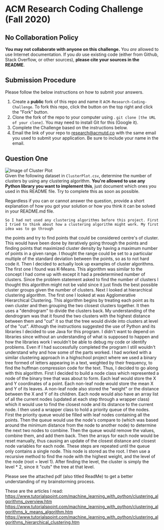 # ACM Research Coding Challenge (Fall 2020)

## No Collaboration Policy

**You may not collaborate with anyone on this challenge.** You _are_ allowed to use Internet documentation. If you _do_ use existing code (either from Github, Stack Overflow, or other sources), **please cite your sources in the README**.

## Submission Procedure

Please follow the below instructions on how to submit your answers.

1. Create a **public** fork of this repo and name it `ACM-Research-Coding-Challenge`. To fork this repo, click the button on the top right and click the "Fork" button.
2. Clone the fork of the repo to your computer using . `git clone [the URL of your clone]`. You may need to install Git for this (Google it).
3. Complete the Challenge based on the instructions below.
4. Email the link of your repo to research@acmutd.co with the same email you used to submit your application. Be sure to include your name in the email.

## Question One

![Image of Cluster Plot](ClusterPlot.png)
<br/>
Given the following dataset in `ClusterPlot.csv`, determine the number of clusters by using any clustering algorithm. **You're allowed to use any Python library you want to implement this**, just document which ones you used in this README file. Try to complete this as soon as possible.

Regardless if you can or cannot answer the question, provide a short explanation of how you got your solution or how you think it can be solved in your README.md file.

	So I had not used any clustering algorithms before this project. First I tried to think about how a clustering algorithm might work. My first idea was to go through
the points and try to find points that could be considered centre's
of cluster. This would have been done by iteratively going through the points and finding points that maximized cluster density by having a maximum number of points in a given range. I thought the range could be set to a particular
multiple of the standard deviation between the points, so as to not hard code it. 
	Then I decided to actually look up examples of cluster algorithms. The first one I found was K-Means. This algorithm was similar to the concept I had come up with except it had a predetermined number of clusters. Since the problem 
statement asked to find the number of clusters I thought this algorithm might not be valid since it just finds the best possible cluster groups given the number of clusters. Next I looked at hierarchical clustering algorithm. 
The first one I looked at was Agglomerative Hierarchical Clustering. This algorithm begins by treating each point as its own cluster and then grouping the two closest clusters together. It then uses a "dendrogram" to divide the 
clusters back. My understanding of the dendrogram was that it found the two clusters with the highest distance between them and "cut" it so that the tree would divide into clusters at level of the "cut". 
	Although the instructions suggested the use of Python and its libraries I decided to use Java for this program. I didn't want to depend on libraries since without an understanding of what is supposed to happen and how the 
libraries work I wouldn't be able to debug my code or identify problems. Even if I had successfully completed the program I still wouldn't understand why and how some of the parts worked.
	I had worked with a similar clustering approach in a highschool project where we used a binary tree formed of letters appearing in a text, weighted by their frequency, to find the huffman compression code for the text. Thus, I 
decided to go along with this algorithm. First I decided to build a node class which represented a node of the binary tree that was about to form. Each leaf would store the X and Y coordinates of a point. Each non-leaf node would 
store the mean X and Y of its leaves. A non-leaf node also stored the "weight" or the distance between the X and Y of its children. Each node would also have an array list of all the current nodes (updated at each step through a wrapper class)
which it would use to find the closest node and its distance to the current node. I then used a wrapper class to hold a priority queue of the nodes. First the priority queue would be filled with leaf nodes containing all the points. 
Then the queue would use the node's compare to (which was based around the minimum distance from the node to another node) to determine the next two nodes to combine. Then the queue would remove the values, combine them, and add them
back. Then the arrays for each node would be reset manually, thus causing an update of the closest distance and closest node variables for each node. These steps are repeated until the queue only contains a single node. This node is
stored as the root. I then use a recursive method to find the node with the highest weight, and the level of the node (root = level 1). After finding the level, the cluster is simply the level * 2, since it "cuts" the tree at that level.

Please see the attached pdf (also titled ReadMe) to get a better understanding of my brainstorming process.

These are the articles I read:
https://www.tutorialspoint.com/machine_learning_with_python/clustering_algorithms_overview.htm
https://www.tutorialspoint.com/machine_learning_with_python/clustering_algorithms_k_means_algorithm.htm
https://www.tutorialspoint.com/machine_learning_with_python/clustering_algorithms_hierarchical_clustering.htm
